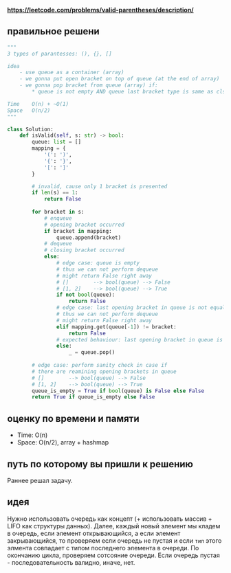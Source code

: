 **https://leetcode.com/problems/valid-parentheses/description/**

## правильное решени
```python
"""
3 types of parantesses: (), {}, []

idea
    - use queue as a container (array)
    - we gonna put open bracket on top of queue (at the end of array)
    - we gonna pop bracket from queue (array) if:
        * queue is not empty AND queue last bracket type is same as clsoing bracket

Time    O(n) + ~O(1)
Space   O(n/2)
"""

class Solution:
    def isValid(self, s: str) -> bool:
        queue: list = []
        mapping = {
            '(': ')',
            '{': '}',
            '[': ']'
        }

        # invalid, cause only 1 bracket is presented
        if len(s) == 1:
            return False
        
        for bracket in s:
            # enqueue
            # opening bracket occurred
            if bracket in mapping:
                queue.append(bracket)
            # dequeue
            # closing bracket occurred
            else:
                # edge case: queue is empty
                # thus we can not perform dequeue
                # might return False right away
                # []        --> bool(queue) --> False
                # [1, 2]    --> bool(queue) --> True
                if not bool(queue):
                    return False
                # edge case: last opening bracket in queue is not equal to current bracket
                # thus we can not perform dequeue
                # might return False right away
                elif mapping.get(queue[-1]) != bracket:
                    return False
                # expected behaviour: last opening bracket in queue is equal to current bracket
                else:
                    _ = queue.pop()
        
        # edge case: perform sanity check in case if 
        # there are reamining opening brackets in queue
        # []        --> bool(queue) --> False
        # [1, 2]    --> bool(queue) --> True
        queue_is_empty = True if bool(queue) is False else False
        return True if queue_is_empty else False
```

## оценку по времени и памяти
- Time: O(n)
- Space: O(n/2), array + hashmap

## путь по которому вы пришли к решению
Раннее решал задачу.

## идея
Нужно использовать очередь как концепт (+ использовать массив + LIFO как структуры данных). Далее, каждый новый элемент мы кладем в очередь, если элемент открывающийся, а если элемент закрывающийся, то проверяем если очередь не пустая и если `тип` этого элмента совпадает с типом последнего элемента в очереди. По окончанию цикла, проверяем сотсояние очереди. Если очередь пустая - последовательность валидно, иначе, нет.
